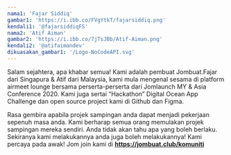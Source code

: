 ```yaml
---
nama1: 'Fajar Siddiq'
gambar1: 'https://i.ibb.co/FVgYtkT/fajarsiddiq.png'
kendali1: '@fajarsiddiqFS'
nama2: 'Atif Aiman'
gambar2: 'https://i.ibb.co/7jTsJBb/Atif-Aiman.png'
kendali2: '@atifaimandev'
dikuasakan_gambar1: '/Logo-NoCodeAPI.svg'
---
```


Salam sejahtera, apa khabar semua!  Kami adalah pembuat Jombuat.Fajar dari Singapura & Atif dari Malaysia, kami mula mengenal sesama di platform airmeet lounge bersama perserta-perserta dari Jomlaunch MY & Asia Conference 2020. Kami juga sertai “Hackathon” Digital Ocean App Challenge dan open source project kami di Github dan Figma.

Rasa gembira apabila projek sampingan anda dapat menjadi pekerjaan sepenuh masa anda. Kami berharap semua orang memulakan projek sampingan mereka sendiri. Anda tidak akan tahu apa yang boleh berlaku. Sekiranya kami melakukannya anda juga boleh melakukannya! Kami percaya pada awak! Jom join kami di **<https://jombuat.club/komuniti>**